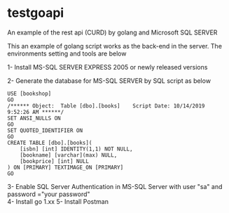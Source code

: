 # testgoapi
An example of the rest api (CURD) by golang and Microsoft SQL SERVER

This an example of golang script works as the back-end in the server.
The environments setting and tools are below

1- Install MS-SQL SERVER EXPRESS 2005 or newly released versions

2- Generate the database for MS-SQL SERVER by SQL script as below 

```
USE [bookshop]
GO
/****** Object:  Table [dbo].[books]    Script Date: 10/14/2019 9:52:26 AM ******/
SET ANSI_NULLS ON
GO
SET QUOTED_IDENTIFIER ON
GO
CREATE TABLE [dbo].[books](
	[isbn] [int] IDENTITY(1,1) NOT NULL,
	[bookname] [varchar](max) NULL,
	[bookprice] [int] NULL
) ON [PRIMARY] TEXTIMAGE_ON [PRIMARY]
GO
```

3- Enable SQL Server Authentication in MS-SQL Server with user "sa" and password ="your password"    
4- Install go 1.xx 
5- Install Postman
